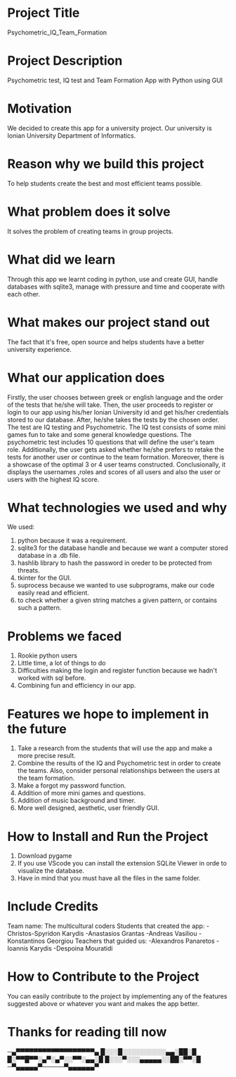 # Project Title
Psychometric_IQ_Team_Formation
# Project Description
Psychometric test, IQ test and Team Formation App with Python using GUI
# Motivation
We decided to create this app for a university project. Our university is Ionian University Department of Informatics.
# Reason why we build this project
To help students create the best and most efficient teams possible.
# What problem does it solve
It solves the problem of creating teams in group projects.
# What did we learn
Through this app we learnt coding in python, use and create GUI, handle databases with sqlite3, manage with pressure and time and cooperate with each other.
# What makes our project stand out
The fact that it's free, open source and helps students have a better university experience.
# What our application does
Firstly, the user chooses between greek or english language and the order of the tests that he/she will take. Then, the user proceeds to register or login to our app using his/her Ionian University id and get his/her credentials stored to our database. After, he/she takes the tests by the chosen order. The test are IQ testing and Psychometric. The IQ test consists of some mini games fun to take and some general knowledge questions. The psychometric test includes 10 questions that will define the user's team role. Additionally, the user gets asked whether he/she prefers to retake the tests for another user or continue to the team formation. Moreover, there is a showcase of the optimal 3 or 4 user teams constructed. Conclusionally, it displays the usernames ,roles and scores of all users and also the user or users with the highest IQ score.
# What technologies we used and why
We used:
1. python because it was a requirement.
2. sqlite3 for the database handle and because we want a computer stored database in a .db file.
3. hashlib library to hash the password in oreder to be protected from threats.
4. tkinter for the GUI.
5. suprocess because we wanted to use subprograms, make our code easily read and efficient.
6. to check whether a given string matches a given pattern, or contains such a pattern.
# Problems we faced
1. Rookie python users
2. Little time, a lot of things to do
3. Difficulties making the login and register function because we hadn't worked with sql before.
4. Combining fun and efficiency in our app.
# Features we hope to implement in the future
1. Take a research from the students that will use the app and make a more precise result.
2. Combine the results of the IQ and Psychometric test in order to create the teams. Also, consider personal relationships between the users at the team formation.
3. Make a forgot my password function.
4. Addition of more mini games and questions.
5. Addition of music background and timer.
6. More well designed, aesthetic, user friendly GUI.
# How to Install and Run the Project
1. Download pygame
2. If you use VScode you can install the extension SQLite Viewer in orde to visualize the database.
3. Have in mind that you must have all the files in the same folder.
# Include Credits
Team name: The multicultural coders
Students that created the app:
  -Christos-Spyridon Karydis
  -Anastasios Grantas
  -Andreas Vasiliou 
  -Konstantinos Georgiou
Teachers that guided us:
  -Alexandros Panaretos
  -Ioannis Karydis
  -Despoina Mouratidi
# How to Contribute to the Project
You can easily contribute to the project by implementing any of the features suggested above or whatever you want and makes the app better.
# Thanks for reading till now
─▄▀▀▀▀▀▀▀▀▀▀▀▀▀▀▀▀▀▀▄
█░░░█░░░░░░░░░░▄▄░██░█
█░▀▀█▀▀░▄▀░▄▀░░▀▀░▄▄░█
█░░░▀░░░▄▄▄▄▄░░██░▀▀░█
─▀▄▄▄▄▄▀─────▀▄▄▄▄▄▄▀
